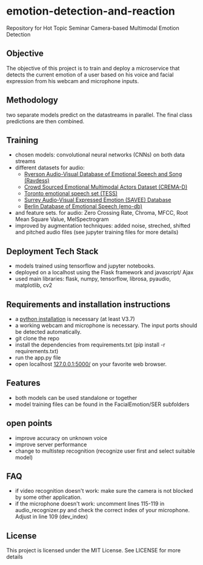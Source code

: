 # emotion-detection-and-reaction

Repository for Hot Topic Seminar Camera-based Multimodal Emotion Detection

## Objective

The objective of this project is to train and deploy a microservice that detects the current emotion of a user based on his voice and facial expression from his webcam and microphone inputs.

## Methodology

two separate models predict on the datastreams in parallel. The final class predictions are then combined.

## Training

 - chosen models: convolutional neural networks (CNNs) on both data streams
 - different datasets for audio: 
	- <a href="https://zenodo.org/record/1188976">Ryerson Audio-Visual Database of Emotional Speech and Song (Ravdess)<a>
	- <a href="https://github.com/CheyneyComputerScience/CREMA-D">Crowd Sourced Emotional Multimodal Actors Dataset (CREMA-D)<a>
	- <a href="https://tspace.library.utoronto.ca/handle/1807/24487">Toronto emotional speech set (TESS)<a>
	- <a href="http://kahlan.eps.surrey.ac.uk/savee/Database.html">Surrey Audio-Visual Expressed Emotion (SAVEE) Database<a>
	- <a href="http://emodb.bilderbar.info/docu/">Berlin Database of Emotional Speech (emo-db)<a>
 - and feature sets. for audio: Zero Crossing Rate, Chroma, MFCC, Root Mean Square Value, MelSpectrogram
 - improved by augmentation techniques: added noise, streched, shifted and pitched audio files (see jupyter training files for more details)

## Deployment Tech Stack

 - models trained using tensorflow and jupyter notebooks.
 - deployed on a localhost using the Flask framework and javascript/ Ajax
 - used main libraries: flask, numpy, tensorflow, librosa, pyaudio, matplotlib, cv2

## Requirements and installation instructions

 - a <a href="https://www.python.org/downloads/">python installation<a> is necessary (at least V3.7)
 - a working webcam and microphone is necessary. The input ports should be detected automatically.
 - git clone the repo
 - install the dependencies from requirements.txt (pip install -r requirements.txt)
 - run the app.py file
 - open localhost <a href="https://127.0.0.1:5000/">127.0.0.1:5000/<a> on your favorite web browser. 
 
 ## Features
 
 - both models can be used standalone or together
 - model training files can be found in the FacialEmotion/SER subfolders
 
 ## open points
 
 - improve accuracy on unknown voice
 - improve server performance
 - change to multistep recognition (recognize user first and select suitable model)
 
 ## FAQ
 
 - if video recognition doesn't work: make sure the camera is not blocked by some other application.
 - if the microphone doesn't work: uncomment lines 115-119 in audio_recognizer.py and check the correct index of your microphone. Adjust in line 109 (dev_index)
 
 
## License

This project is licensed under the MIT License. See LICENSE for more details